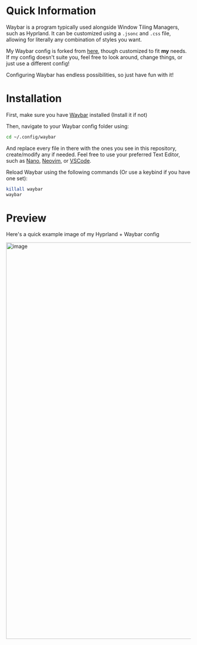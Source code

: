# Quick Information
Waybar is a program typically used alongside Window Tiling Managers, such as Hyprland. It can be customized using a `.jsonc` and `.css` file, allowing for literally any combination of styles you want.

My Waybar config is forked from [here](https://github.com/woioeow/hyprland-dotfiles/blob/main/hypr_style2/waybar/style.css), though customized to fit **my** needs. If my config doesn't suite you, feel free to look around, change things, or just use a different config!

Configuring Waybar has endless possibilities, so just have fun with it!

# Installation

First, make sure you have [Waybar](https://github.com/Alexays/Waybar) installed (Install it if not)

Then, navigate to your Waybar config folder using:
```bash
cd ~/.config/waybar
```

And replace every file in there with the ones you see in this repository, create/modify any if needed. Feel free to use your preferred Text Editor, such as [Nano](https://www.nano-editor.org/), [Neovim](https://neovim.io/), or [VSCode](https://archlinux.org/packages/extra/x86_64/code/).

Reload Waybar using the following commands (Or use a keybind if you have one set):
```bash
killall waybar
waybar
```

# Preview
Here's a quick example image of my Hyprland + Waybar config

<img width="1920" height="1080" alt="image" src="https://github.com/user-attachments/assets/f19ef89d-8d8d-4ba6-94c8-0b813978bddb" />
